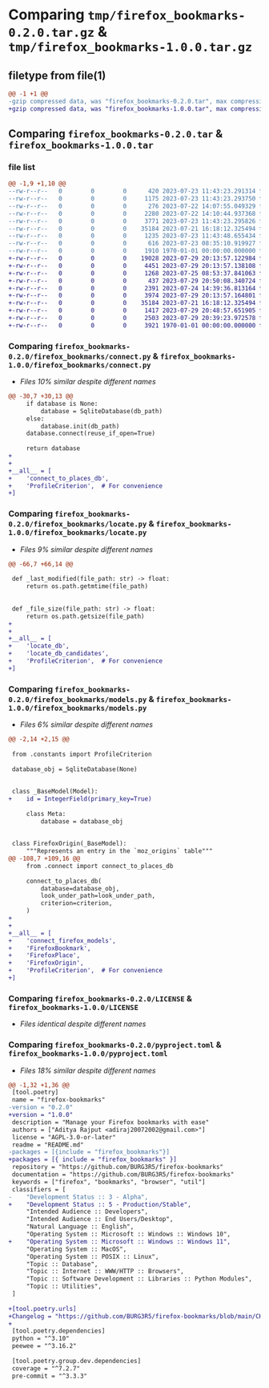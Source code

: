 # Comparing `tmp/firefox_bookmarks-0.2.0.tar.gz` & `tmp/firefox_bookmarks-1.0.0.tar.gz`

## filetype from file(1)

```diff
@@ -1 +1 @@
-gzip compressed data, was "firefox_bookmarks-0.2.0.tar", max compression
+gzip compressed data, was "firefox_bookmarks-1.0.0.tar", max compression
```

## Comparing `firefox_bookmarks-0.2.0.tar` & `firefox_bookmarks-1.0.0.tar`

### file list

```diff
@@ -1,9 +1,10 @@
--rw-r--r--   0        0        0      420 2023-07-23 11:43:23.291314 firefox_bookmarks-0.2.0/firefox_bookmarks/__init__.py
--rw-r--r--   0        0        0     1175 2023-07-23 11:43:23.293750 firefox_bookmarks-0.2.0/firefox_bookmarks/connect.py
--rw-r--r--   0        0        0      276 2023-07-22 14:07:55.049329 firefox_bookmarks-0.2.0/firefox_bookmarks/constants.py
--rw-r--r--   0        0        0     2280 2023-07-22 14:10:44.937368 firefox_bookmarks-0.2.0/firefox_bookmarks/locate.py
--rw-r--r--   0        0        0     3771 2023-07-23 11:43:23.295826 firefox_bookmarks-0.2.0/firefox_bookmarks/models.py
--rw-r--r--   0        0        0    35184 2023-07-21 16:18:12.325494 firefox_bookmarks-0.2.0/LICENSE
--rw-r--r--   0        0        0     1235 2023-07-23 11:43:48.655434 firefox_bookmarks-0.2.0/pyproject.toml
--rw-r--r--   0        0        0      616 2023-07-23 08:35:10.919927 firefox_bookmarks-0.2.0/README.md
--rw-r--r--   0        0        0     1910 1970-01-01 00:00:00.000000 firefox_bookmarks-0.2.0/PKG-INFO
+-rw-r--r--   0        0        0    19028 2023-07-29 20:13:57.122984 firefox_bookmarks-1.0.0/firefox_bookmarks/__init__.py
+-rw-r--r--   0        0        0     4451 2023-07-29 20:13:57.138108 firefox_bookmarks-1.0.0/firefox_bookmarks/bookmark.py
+-rw-r--r--   0        0        0     1268 2023-07-25 08:53:37.841063 firefox_bookmarks-1.0.0/firefox_bookmarks/connect.py
+-rw-r--r--   0        0        0      437 2023-07-29 20:50:08.340724 firefox_bookmarks-1.0.0/firefox_bookmarks/constants.py
+-rw-r--r--   0        0        0     2391 2023-07-24 14:39:36.813164 firefox_bookmarks-1.0.0/firefox_bookmarks/locate.py
+-rw-r--r--   0        0        0     3974 2023-07-29 20:13:57.164801 firefox_bookmarks-1.0.0/firefox_bookmarks/models.py
+-rw-r--r--   0        0        0    35184 2023-07-21 16:18:12.325494 firefox_bookmarks-1.0.0/LICENSE
+-rw-r--r--   0        0        0     1417 2023-07-29 20:48:57.651905 firefox_bookmarks-1.0.0/pyproject.toml
+-rw-r--r--   0        0        0     2503 2023-07-29 20:39:23.972578 firefox_bookmarks-1.0.0/README.md
+-rw-r--r--   0        0        0     3921 1970-01-01 00:00:00.000000 firefox_bookmarks-1.0.0/PKG-INFO
```

### Comparing `firefox_bookmarks-0.2.0/firefox_bookmarks/connect.py` & `firefox_bookmarks-1.0.0/firefox_bookmarks/connect.py`

 * *Files 10% similar despite different names*

```diff
@@ -30,7 +30,13 @@
     if database is None:
         database = SqliteDatabase(db_path)
     else:
         database.init(db_path)
     database.connect(reuse_if_open=True)
 
     return database
+
+
+__all__ = [
+    'connect_to_places_db',
+    'ProfileCriterion',  # For convenience
+]
```

### Comparing `firefox_bookmarks-0.2.0/firefox_bookmarks/locate.py` & `firefox_bookmarks-1.0.0/firefox_bookmarks/locate.py`

 * *Files 9% similar despite different names*

```diff
@@ -66,7 +66,14 @@
 
 def _last_modified(file_path: str) -> float:
     return os.path.getmtime(file_path)
 
 
 def _file_size(file_path: str) -> float:
     return os.path.getsize(file_path)
+
+
+__all__ = [
+    'locate_db',
+    'locate_db_candidates',
+    'ProfileCriterion',  # For convenience
+]
```

### Comparing `firefox_bookmarks-0.2.0/firefox_bookmarks/models.py` & `firefox_bookmarks-1.0.0/firefox_bookmarks/models.py`

 * *Files 6% similar despite different names*

```diff
@@ -2,14 +2,15 @@
 
 from .constants import ProfileCriterion
 
 database_obj = SqliteDatabase(None)
 
 
 class _BaseModel(Model):
+    id = IntegerField(primary_key=True)
 
     class Meta:
         database = database_obj
 
 
 class FirefoxOrigin(_BaseModel):
     """Represents an entry in the `moz_origins` table"""
@@ -108,7 +109,16 @@
     from .connect import connect_to_places_db
 
     connect_to_places_db(
         database=database_obj,
         look_under_path=look_under_path,
         criterion=criterion,
     )
+
+
+__all__ = [
+    'connect_firefox_models',
+    'FirefoxBookmark',
+    'FirefoxPlace',
+    'FirefoxOrigin',
+    'ProfileCriterion',  # For convenience
+]
```

### Comparing `firefox_bookmarks-0.2.0/LICENSE` & `firefox_bookmarks-1.0.0/LICENSE`

 * *Files identical despite different names*

### Comparing `firefox_bookmarks-0.2.0/pyproject.toml` & `firefox_bookmarks-1.0.0/pyproject.toml`

 * *Files 18% similar despite different names*

```diff
@@ -1,32 +1,36 @@
 [tool.poetry]
 name = "firefox-bookmarks"
-version = "0.2.0"
+version = "1.0.0"
 description = "Manage your Firefox bookmarks with ease"
 authors = ["Aditya Rajput <adiraj20072002@gmail.com>"]
 license = "AGPL-3.0-or-later"
 readme = "README.md"
-packages = [{include = "firefox_bookmarks"}]
+packages = [{ include = "firefox_bookmarks" }]
 repository = "https://github.com/BURG3R5/firefox-bookmarks"
 documentation = "https://github.com/BURG3R5/firefox-bookmarks"
 keywords = ["firefox", "bookmarks", "browser", "util"]
 classifiers = [
-    "Development Status :: 3 - Alpha",
+    "Development Status :: 5 - Production/Stable",
     "Intended Audience :: Developers",
     "Intended Audience :: End Users/Desktop",
     "Natural Language :: English",
     "Operating System :: Microsoft :: Windows :: Windows 10",
+    "Operating System :: Microsoft :: Windows :: Windows 11",
     "Operating System :: MacOS",
     "Operating System :: POSIX :: Linux",
     "Topic :: Database",
     "Topic :: Internet :: WWW/HTTP :: Browsers",
     "Topic :: Software Development :: Libraries :: Python Modules",
     "Topic :: Utilities",
 ]
 
+[tool.poetry.urls]
+Changelog = "https://github.com/BURG3R5/firefox-bookmarks/blob/main/CHANGELOG.md"
+
 [tool.poetry.dependencies]
 python = "^3.10"
 peewee = "^3.16.2"
 
 [tool.poetry.group.dev.dependencies]
 coverage = "^7.2.7"
 pre-commit = "^3.3.3"
```


